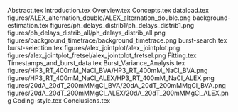 Abstract.tex
Introduction.tex
Overview.tex
Concepts.tex
dataload.tex
figures/ALEX_alternation_double/ALEX_alternation_double.png
background-estimation.tex
figures/ph_delays_distrib1/ph_delays_distrib1.png
figures/ph_delays_distrib_all/ph_delays_distrib_all.png
figures/background_timetrace/background_timetrace.png
burst-search.tex
burst-selection.tex
figures/alex_jointplot/alex_jointplot.png
figures/alex_jointplot_fretsel/alex_jointplot_fretsel.png
Fitting.tex
Timestamps_and_burst_data.tex
Burst_Variance_Analysis.tex
figures/HP3_RT_400mM_NaCl_BVA/HP3_RT_400mM_NaCl_BVA.png
figures/HP3_RT_400mM_NaCl_ALEX/HP3_RT_400mM_NaCl_ALEX.png
figures/20dA_20dT_200mMMgCl_BVA/20dA_20dT_200mMMgCl_BVA.png
figures/20dA_20dT_200mMMgCl_ALEX/20dA_20dT_200mMMgCl_ALEX.png
Coding-style.tex
Conclusions.tex
